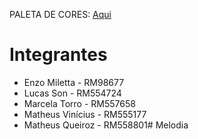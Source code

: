 PALETA DE CORES: [Aqui](https://coolors.co/palette/f72585-b5179e-7209b7-560bad-480ca8-3a0ca3-3f37c9-4361ee-4895ef-4cc9f0)

# Integrantes

- Enzo Miletta - RM98677
- Lucas Son - RM554724
- Marcela Torro - RM557658
- Matheus Vinícius - RM555177
- Matheus Queiroz - RM558801#   M e l o d i a  
 